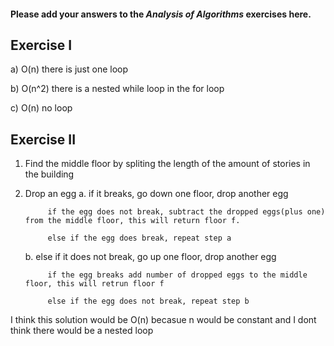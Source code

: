 #### Please add your answers to the ***Analysis of  Algorithms*** exercises here.

## Exercise I

a) O(n)
    there is just one loop

b) O(n^2)
    there is a nested while loop in the for loop 

c) O(n)
    no loop 

## Exercise II

1. Find the middle floor by spliting the length of the amount of stories in the building
2. Drop an egg
    a. if it breaks, go down one floor, drop another egg

            if the egg does not break, subtract the dropped eggs(plus one) from the middle floor, this will return floor f.

            else if the egg does break, repeat step a

    b. else if it does not break, go up one floor, drop another egg

            if the egg breaks add number of dropped eggs to the middle floor, this will retrun floor f
            
            else if the egg does not break, repeat step b

I think this solution would be O(n) becasue n would be constant and I dont think there 
    would be a nested loop


